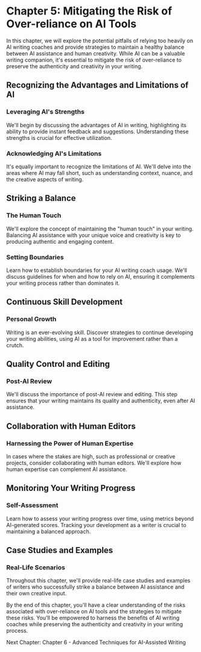 Chapter 5: Mitigating the Risk of Over-reliance on AI Tools
===========================================================

In this chapter, we will explore the potential pitfalls of relying too heavily on AI writing coaches and provide strategies to maintain a healthy balance between AI assistance and human creativity. While AI can be a valuable writing companion, it's essential to mitigate the risk of over-reliance to preserve the authenticity and creativity in your writing.

Recognizing the Advantages and Limitations of AI
------------------------------------------------

### Leveraging AI's Strengths

We'll begin by discussing the advantages of AI in writing, highlighting its ability to provide instant feedback and suggestions. Understanding these strengths is crucial for effective utilization.

### Acknowledging AI's Limitations

It's equally important to recognize the limitations of AI. We'll delve into the areas where AI may fall short, such as understanding context, nuance, and the creative aspects of writing.

Striking a Balance
------------------

### The Human Touch

We'll explore the concept of maintaining the "human touch" in your writing. Balancing AI assistance with your unique voice and creativity is key to producing authentic and engaging content.

### Setting Boundaries

Learn how to establish boundaries for your AI writing coach usage. We'll discuss guidelines for when and how to rely on AI, ensuring it complements your writing process rather than dominates it.

Continuous Skill Development
----------------------------

### Personal Growth

Writing is an ever-evolving skill. Discover strategies to continue developing your writing abilities, using AI as a tool for improvement rather than a crutch.

Quality Control and Editing
---------------------------

### Post-AI Review

We'll discuss the importance of post-AI review and editing. This step ensures that your writing maintains its quality and authenticity, even after AI assistance.

Collaboration with Human Editors
--------------------------------

### Harnessing the Power of Human Expertise

In cases where the stakes are high, such as professional or creative projects, consider collaborating with human editors. We'll explore how human expertise can complement AI assistance.

Monitoring Your Writing Progress
--------------------------------

### Self-Assessment

Learn how to assess your writing progress over time, using metrics beyond AI-generated scores. Tracking your development as a writer is crucial to maintaining a balanced approach.

Case Studies and Examples
-------------------------

### Real-Life Scenarios

Throughout this chapter, we'll provide real-life case studies and examples of writers who successfully strike a balance between AI assistance and their own creative input.

By the end of this chapter, you'll have a clear understanding of the risks associated with over-reliance on AI tools and the strategies to mitigate these risks. You'll be empowered to harness the benefits of AI writing coaches while preserving the authenticity and creativity in your writing process.

Next Chapter: Chapter 6 - Advanced Techniques for AI-Assisted Writing
